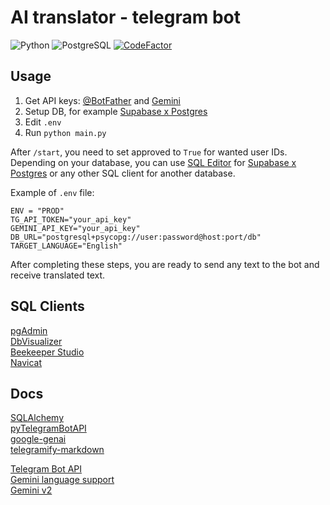 # AI translator - telegram bot

![Python](https://img.shields.io/badge/Python-3.12-blue)
![PostgreSQL](https://img.shields.io/badge/PostgreSQL-16-blue)
[![CodeFactor](https://www.codefactor.io/repository/github/vasiliadi/ai-translator-telegram-bot/badge)](https://www.codefactor.io/repository/github/vasiliadi/ai-translator-telegram-bot)

## Usage

1. Get API keys: [@BotFather](https://t.me/BotFather) and [Gemini](https://ai.google.dev/)
2. Setup DB, for example [Supabase x Postgres](https://supabase.com/database)
3. Edit `.env`
4. Run `python main.py`

After `/start`, you need to set approved to `True` for wanted user IDs. Depending on your database, you can use [SQL Editor](https://supabase.com/docs/guides/database/overview) for [Supabase x Postgres](https://supabase.com/database) or any other SQL client for another database.

Example of `.env` file:

```text
ENV = "PROD"
TG_API_TOKEN="your_api_key"
GEMINI_API_KEY="your_api_key"
DB_URL="postgresql+psycopg://user:password@host:port/db"
TARGET_LANGUAGE="English"
```

After completing these steps, you are ready to send any text to the bot and receive translated text.

## SQL Clients

[pgAdmin](https://www.pgadmin.org/) \
[DbVisualizer](https://www.dbvis.com/) \
[Beekeeper Studio](https://www.beekeeperstudio.io/) \
[Navicat](https://www.navicat.com/en/)

## Docs

[SQLAlchemy](https://docs.sqlalchemy.org/en/20/orm/extensions/asyncio.html) \
[pyTelegramBotAPI](https://pytba.readthedocs.io/en/latest/) \
[google-genai](https://googleapis.github.io/python-genai/) \
[telegramify-markdown](https://github.com/sudoskys/telegramify-markdown)

[Telegram Bot API](https://core.telegram.org/bots/api) \
[Gemini language support](https://cloud.google.com/vertex-ai/generative-ai/docs/learn/models#languages-gemini) \
[Gemini v2](https://ai.google.dev/gemini-api/docs/models/gemini-v2)

